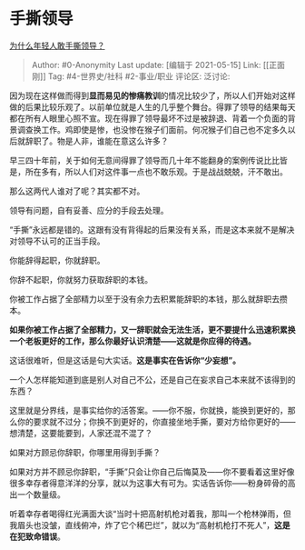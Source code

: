 # 手撕领导
[为什么年轻人敢手撕领导？](https://www.zhihu.com/question/440092761/answer/1718081524)

> Author: #0-Anonymity
> Last update: [编辑于 2021-05-15]
> Link: [[正面刚]]
> Tag: #4-世界史/社科 #2-事业/职业
> 评论区:
> 泛讨论:

因为现在这样做而得到**显而易见的惨痛教训**的情况比较少了，所以人们开始对这样做的后果比较乐观了。以前单位就是人生的几乎整个舞台。得罪了领导的结果每天都在所有人眼里心照不宣。现在得罪了领导最坏不过是被辞退、背着一个负面的背景调查换工作。鸡即使是惨，也没惨在猴子们面前。何况猴子们自己也不定多久以后就辞职了。物是人非，谁能在意这么许多？

早三四十年前，关于如何无意间得罪了领导而几十年不能翻身的案例传说比比皆是，所在多有，所以人们对这件事一点也不敢乐观。于是战战兢兢，汗不敢出。

那么这两代人谁对了呢？其实都不对。

领导有问题，自有妥善、应分的手段去处理。

“手撕”永远都是错的。这跟有没有背得起的后果没有关系，而是这本来就不是解决对领导不认可的正当手段。

你能辞得起职，你就辞职。

你辞不起职，你就努力获取辞职的本钱。

你被工作占据了全部精力以至于没有余力去积累能辞职的本钱，那么就辞职去攒本。

**如果你被工作占据了全部精力，又一辞职就会无法生活，更不要提什么迅速积累换一个老板更好的工作，那么你最好认识清楚——这就是你应得的待遇。**

这话很难听，但是这话是句大实话。**这是事实在告诉你“少妄想”。**

一个人怎样能知道到底是别人对自己不公，还是自己在妄求自己本来就不该得到的东西？

这里就是分界线，是事实给你的活答案。——你不服，你就换，能换到更好的，那么你的要求就不过分；你换不到更好的，你直接坐地手撕，要对方给你更好的——想清楚，这要能要到，人家还混不混了？

如果对方顾忌你辞职，你哪里用得到手撕？

如果对方并不顾忌你辞职，“手撕”只会让你自己后悔莫及——你不要看着这里好像很多幸存者得意洋洋的分享，就以为这事大有可为。实话告诉你——粉身碎骨的高出一个数量级。

听着幸存者喝得红光满面大谈“当时十把高射机枪对着我，那叫一个枪林弹雨，但我眉头也没皱，直线俯冲，炸了它个稀巴烂”，就以为“高射机枪打不死人”，**这是在犯致命错误**。
